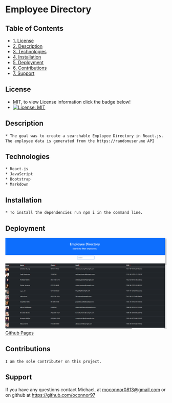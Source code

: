 # Employee Directory

## Table of Contents

* [1. License](#License)
* [2. Description](#description)
* [3. Technologies](#Technologies)
* [4. Installation](#Installation)
* [5. Deployment](#Deployment)
* [6. Contributions](#Contributions)
* [7. Support](#Support)
  
  
## License 
  * MIT, to view License information click the badge below!
  * [![License: MIT](https://img.shields.io/badge/License-MIT-yellow.svg)](https://opensource.org/licenses/MIT)
  
  
  
  
## Description 
    * The goal was to create a searchable Employee Directory in React.js. The employee data is generated from the https://randomuser.me API
  
  
  

## Technologies 
  
    * React.js
    * JavaScript
    * Bootstrap
    * Markdown
  
 

## Installation 
  
    * To install the dependencies run npm i in the command line.


## Deployment


![Screenshot of deployed application](assets/images/employee-directory.png)
[Github Pages](https://oconnor97.github.io/employee-directory/)

  
  
## Contributions 
    I am the sole contributer on this project.
  
  
## Support
  
  If you have any questions contact Michael, at moconnor0813@gmail.com or on github at https://github.com/oconnor97
  
  
